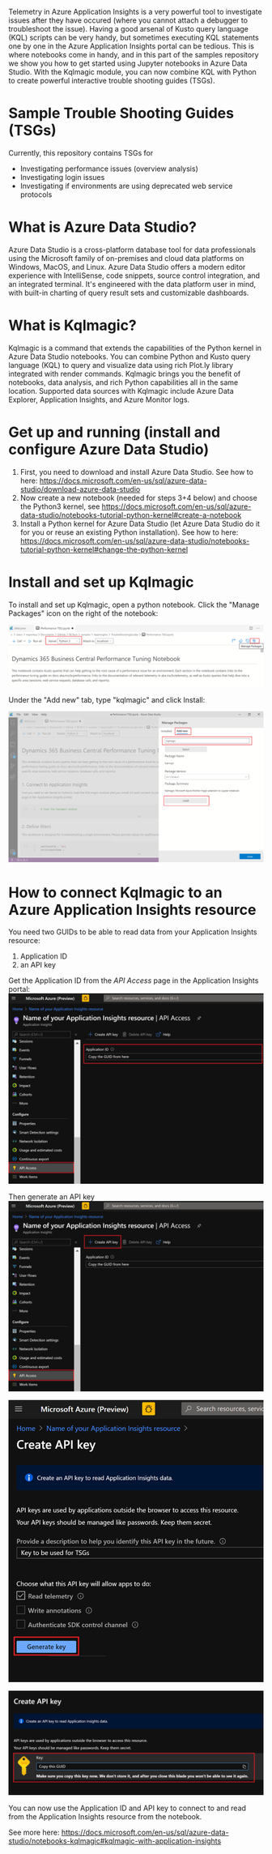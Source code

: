 Telemetry in Azure Application Insights is a very powerful tool to investigate issues after they have occured (where you cannot attach a debugger to troubleshoot the issue). Having a good arsenal of Kusto query language (KQL) scripts can be very handy, but sometimes executing KQL statements one by one in the Azure Application Insights portal can be tedious. This is where notebooks come in handy, and in this part of the samples repository we show you how to get started using Jupyter notebooks in Azure Data Studio. With the Kqlmagic module, you can now combine KQL with Python to create powerful interactive trouble shooting guides (TSGs).

# Sample Trouble Shooting Guides (TSGs)
Currently, this repository contains TSGs for 
* Investigating performance issues (overview analysis)
* Investigating login issues 
* Investigating if environments are using deprecated web service protocols

# What is Azure Data Studio?
Azure Data Studio is a cross-platform database tool for data professionals using the Microsoft family of on-premises and cloud data platforms on Windows, MacOS, and Linux. Azure Data Studio offers a modern editor experience with IntelliSense, code snippets, source control integration, and an integrated terminal. It's engineered with the data platform user in mind, with built-in charting of query result sets and customizable dashboards. 

# What is Kqlmagic?
Kqlmagic is a command that extends the capabilities of the Python kernel in Azure Data Studio notebooks. You can combine Python and Kusto query language (KQL) to query and visualize data using rich Plot.ly library integrated with render commands. Kqlmagic brings you the benefit of notebooks, data analysis, and rich Python capabilities all in the same location. Supported data sources with Kqlmagic include Azure Data Explorer, Application Insights, and Azure Monitor logs.

# Get up and running (install and configure Azure Data Studio)
1. First, you need to download and install Azure Data Studio. See how to here: https://docs.microsoft.com/en-us/sql/azure-data-studio/download-azure-data-studio
2. Now create a new notebook (needed for steps 3+4 below) and choose the Python3 kernel, see https://docs.microsoft.com/en-us/sql/azure-data-studio/notebooks-tutorial-python-kernel#create-a-notebook
3. Install a Python kernel for Azure Data Studio (let Azure Data Studio do it for you or reuse an existing Python installation). See how to here: https://docs.microsoft.com/en-us/sql/azure-data-studio/notebooks-tutorial-python-kernel#change-the-python-kernel

# Install and set up Kqlmagic
To install and set up Kqlmagic, open a python notebook. Click the "Manage Packages" icon on the right of the notebook:

![Manage Python packages](../images/install-kqlmagic-1.png)

Under the "Add new" tab, type "kqlmagic" and click Install:

![Install Kqlmagic](../images/install-kqlmagic-2.png)

# How to connect Kqlmagic to an Azure Application Insights resource
You need two GUIDs to be able to read data from your Application Insights resource: 
1. Application ID
2. an API key

Get the Application ID from the *API Access* page in the Application Insights portal:
![Get Application ID](../images/api-access-1.png)

Then generate an API key 
![Get Application ID](../images/api-access-2.png)

![Get Application ID](../images/api-access-3.png)

![Get Application ID](../images/api-access-4.png)

You can now use the Application ID and API key to connect to and read from the Application Insights resource from the notebook. 

See more here: https://docs.microsoft.com/en-us/sql/azure-data-studio/notebooks-kqlmagic#kqlmagic-with-application-insights



